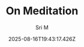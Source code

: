 ---
title: "On Meditation"
date: "2025-08-16T19:43:17.426Z"
author: "Sri M"
read_year: "NO"
recommendation: '3'
url: /bookshelf/on-meditation
---